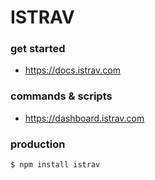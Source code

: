 ISTRAV
========
### get started
- https://docs.istrav.com

### commands & scripts
- https://dashboard.istrav.com

### production
```bash
$ npm install istrav
```